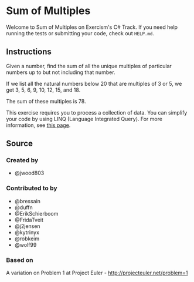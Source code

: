# Sum of Multiples

Welcome to Sum of Multiples on Exercism's C# Track.
If you need help running the tests or submitting your code, check out `HELP.md`.

## Instructions

Given a number, find the sum of all the unique multiples of particular numbers up to
but not including that number.

If we list all the natural numbers below 20 that are multiples of 3 or 5,
we get 3, 5, 6, 9, 10, 12, 15, and 18.

The sum of these multiples is 78.

This exercise requires you to process a collection of data. You can simplify your code by using LINQ (Language Integrated Query).
For more information, see [this page](https://docs.microsoft.com/en-us/dotnet/articles/standard/using-linq).

## Source

### Created by

- @jwood803

### Contributed to by

- @bressain
- @duffn
- @ErikSchierboom
- @FridaTveit
- @j2jensen
- @kytrinyx
- @robkeim
- @wolf99

### Based on

A variation on Problem 1 at Project Euler - http://projecteuler.net/problem=1